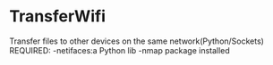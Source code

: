 # TransferWifi
Transfer files to other devices on the same network(Python/Sockets)
REQUIRED:
-netifaces:a Python lib
-nmap package installed
